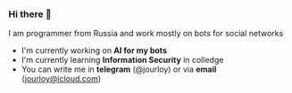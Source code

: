 ### Hi there 👋

I am programmer from Russia and work mostly on bots for social networks

- I'm currently working on **AI for my bots**
- I'm currently learning **Information Security** in colledge
- You can write me in **telegram** (@jourloy) or via **email** (jourloy@icloud.com)
